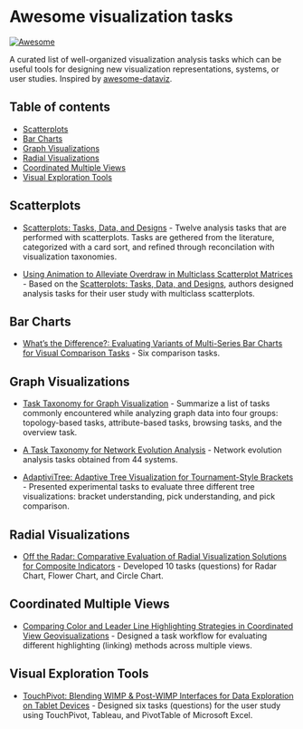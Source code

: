 # Awesome visualization tasks

[![Awesome](https://cdn.rawgit.com/sindresorhus/awesome/d7305f38d29fed78fa85652e3a63e154dd8e8829/media/badge.svg)](https://github.com/sindresorhus/awesome)

A curated list of well-organized visualization analysis tasks which can be useful tools for designing new visualization representations, systems, or user studies. Inspired by [awesome-dataviz](https://github.com/fasouto/awesome-dataviz).

## Table of contents

- [Scatterplots](#scatterplots)
- [Bar Charts](#bar-charts)
- [Graph Visualizations](#graph-visualizations)
- [Radial Visualizations](#radial-visualizations)
- [Coordinated Multiple Views](#coordinated-multiple-views)
- [Visual Exploration Tools](#visual-exploration-tools)

## Scatterplots

- [Scatterplots: Tasks, Data, and Designs](https://scholar.google.co.kr/scholar?cluster=14278373524691204576&hl=ko&as_sdt=0,5) - Twelve analysis tasks that are performed with scatterplots. Tasks are gethered from the literature, categorized with a card sort, and refined through reconcilation with visualization taxonomies.

- [Using Animation to Alleviate Overdraw in Multiclass Scatterplot Matrices](https://scholar.google.co.kr/scholar?cluster=8171402103268644160&hl=ko&as_sdt=2005&sciodt=0,5) - Based on the [Scatterplots: Tasks, Data, and Designs](#scatterplots), authors designed analysis tasks for their user study with multiclass scatterplots.

## Bar Charts

- [What’s the Difference?: Evaluating Variants of Multi-Series Bar Charts for Visual Comparison Tasks](https://arjun010.github.io/static/papers/CHI-2018-BarDiff.pdf) - Six comparison tasks.

## Graph Visualizations

- [Task Taxonomy for Graph Visualization](https://scholar.google.co.kr/scholar?cluster=18430929105314530318&hl=ko&as_sdt=0,5) - Summarize a list of tasks commonly encountered while analyzing graph data into four groups: topology-based tasks, attribute-based tasks, browsing tasks, and the overview task.

- [A Task Taxonomy for Network Evolution Analysis](http://www.cvast.tuwien.ac.at/~alsallakh/SetViz/literature/data/papers_pdf/Ahn2011Task.pdf) - Network evolution analysis tasks obtained from 44 systems.

- [AdaptiviTree: Adaptive Tree Visualization for Tournament-Style Brackets](https://scholar.google.co.kr/scholar?cluster=1768351414970616129&hl=ko&as_sdt=0,5) - Presented experimental tasks to evaluate three different tree visualizations: bracket understanding, pick understanding, and pick comparison.


## Radial Visualizations
- [Off the Radar: Comparative Evaluation of Radial Visualization Solutions for Composite Indicators](https://scholar.google.co.kr/scholar?cluster=3406282961457124810&hl=ko&as_sdt=0,5) - Developed 10 tasks (questions) for Radar Chart, Flower Chart, and Circle Chart.

## Coordinated Multiple Views
- [Comparing Color and Leader Line Highlighting Strategies in Coordinated View Geovisualizations](https://scholar.google.co.kr/scholar?cluster=8890962771363011033&hl=ko&as_sdt=0,5) - Designed a task workflow for evaluating different highlighting (linking) methods across multiple views. 

## Visual Exploration Tools
- [TouchPivot: Blending WIMP & Post-WIMP Interfaces for Data Exploration on Tablet Devices](http://hcil.snu.ac.kr/research/touchpivot) - Designed six tasks (questions) for the user study using TouchPivot, Tableau, and PivotTable of Microsoft Excel.